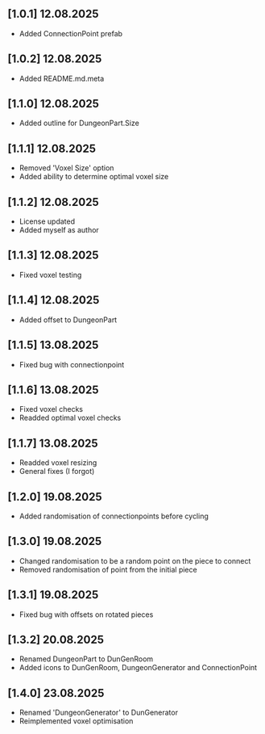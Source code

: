 ## [1.0.1] 12.08.2025
- Added ConnectionPoint prefab

## [1.0.2] 12.08.2025
- Added README.md.meta

## [1.1.0] 12.08.2025
- Added outline for DungeonPart.Size

## [1.1.1] 12.08.2025
- Removed 'Voxel Size' option
- Added ability to determine optimal voxel size

## [1.1.2] 12.08.2025
- License updated
- Added myself as author

## [1.1.3] 12.08.2025
- Fixed voxel testing

## [1.1.4] 12.08.2025
- Added offset to DungeonPart

## [1.1.5] 13.08.2025
- Fixed bug with connectionpoint

## [1.1.6] 13.08.2025
- Fixed voxel checks
- Readded optimal voxel checks

## [1.1.7] 13.08.2025
- Readded voxel resizing
- General fixes (I forgot)

## [1.2.0] 19.08.2025
- Added randomisation of connectionpoints before cycling

## [1.3.0] 19.08.2025
- Changed randomisation to be a random point on the piece to connect
- Removed randomisation of point from the initial piece

## [1.3.1] 19.08.2025
- Fixed bug with offsets on rotated pieces

## [1.3.2] 20.08.2025
- Renamed DungeonPart to DunGenRoom
- Added icons to DunGenRoom, DungeonGenerator and ConnectionPoint

## [1.4.0] 23.08.2025
- Renamed 'DungeonGenerator' to DunGenerator
- Reimplemented voxel optimisation
